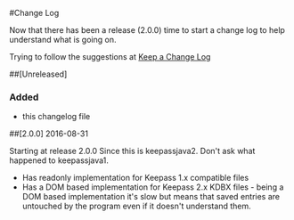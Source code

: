 #Change Log

Now that there has been a release (2.0.0) time to start a change log to help
understand what is going on.

Trying to follow the suggestions at [Keep a Change Log](keepachangelog.com)

##[Unreleased]
### Added

- this changelog file

##[2.0.0] 2016-08-31

Starting at release 2.0.0 Since this is keepassjava2. Don't ask what happened to keepassjava1.

- Has readonly implementation for Keepass 1.x compatible files
- Has a DOM based implementation for Keepass 2.x KDBX files - being a DOM based implementation it's slow but means that saved entries are untouched by the program even if it doesn't understand them.



